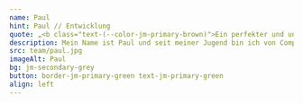 ```yaml
---
name: Paul
hint: Paul // Entwicklung
quote: „<b class="text-(--color-jm-primary-brown)">Ein perfekter und unfehlbarer</b> Ingenieur ist jemand, der auf dem Weg zu einer großen <b>Katastrophe</b> kleine <b>Fehler</b> vermeidet.“
description: Mein Name ist Paul und seit meiner Jugend bin ich von Computern fasziniert. Angefangen beim Commodore 64 über den Amiga bis hin zum PC habe ich mein ganzes Leben lang gelernt, diese Technologien zu nutzen, sogar in Zeiten ohne Internet. Mein Ingenieurstudium habe ich in Breslau abgeschlossen und begann einige Jahre später, mich in die Entwicklung von Webanwendungen einzuarbeiten. Sport begleitet mich schon mein ganzes Leben. Ich habe einige Jahre Breakdance getanzt und bin derzeit im Calisthenics aktiv. Diese Vielfalt an Interessen und Fähigkeiten bringe ich in meine Arbeit bei JOTT.MEDIA ein.
src: team/paul.jpg
imageAlt: Paul
bg: jm-secondary-grey
button: border-jm-primary-green text-jm-primary-green
align: left
---
```

